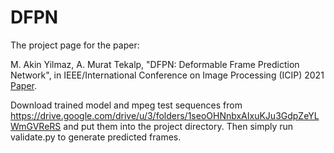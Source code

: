 # DFPN

The project page for the paper:

M. Akin Yilmaz, A. Murat Tekalp, "DFPN: Deformable Frame Prediction Network", in IEEE/International Conference on Image Processing (ICIP) 2021 [Paper](https://arxiv.org/pdf/2105.12794.pdf).

Download trained model and mpeg test sequences from https://drive.google.com/drive/u/3/folders/1seoOHNnbxAIxuKJu3GdpZeYLWmGVReRS and put them into the project directory. Then simply run validate.py to generate predicted frames.
